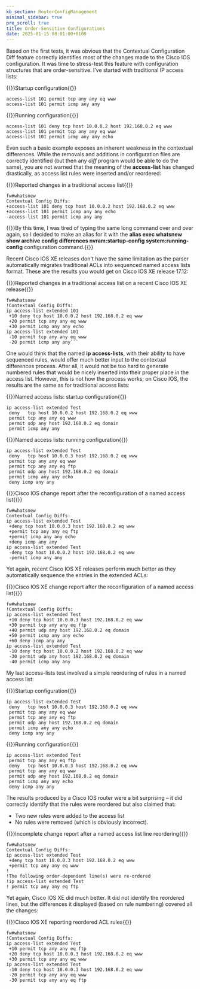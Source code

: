 ```yaml
---
kb_section: RouterConfigManagement
minimal_sidebar: true
pre_scroll: true
title: Order-Sensitive Configurations
date: 2025-01-15 08:01:00+0100
---
```

Based on the first tests, it was obvious that the Contextual Configuration Diff feature correctly identifies most of the changes made to the Cisco IOS configuration. It was time to stress-test this feature with configuration structures that are order-sensitive. I’ve started with traditional IP access lists:

{{<cc>}}Startup configuration{{</cc>}}
```
access-list 101 permit tcp any any eq www
access-list 101 permit icmp any any
```

{{<cc>}}Running configuration{{</cc>}}
```
access-list 101 deny tcp host 10.0.0.2 host 192.168.0.2 eq www
access-list 101 permit tcp any any eq www
access-list 101 permit icmp any any echo
```

Even such a basic example exposes an inherent weakness in the contextual differences. While the removals and additions in configuration files are correctly identified (but then any *diff* program would be able to do the same), you are not warned that the meaning of the **access-list** has changed drastically, as access list rules were inserted and/or reordered:

{{<cc>}}Reported changes in a traditional access list{{</cc>}}
```
fw#whatsnew
Contextual Config Diffs:
+access-list 101 deny tcp host 10.0.0.2 host 192.168.0.2 eq www
+access-list 101 permit icmp any any echo
-access-list 101 permit icmp any any
```

{{<note>}}By this time, I was tired of typing the same long command over and over again, so I decided to make an alias for it with the **alias exec whatsnew show archive config differences nvram:startup-config system:running-config** configuration command.{{</note>}}

Recent Cisco IOS XE releases don't have the same limitation as the parser automatically migrates traditional ACLs into sequenced named access lists format. These are the results you would get on Cisco IOS XE release 17.12:

{{<cc>}}Reported changes in a traditional access list on a recent Cisco IOS XE release{{</cc>}}
```
fw#whatsnew
!Contextual Config Diffs:
ip access-list extended 101
 +10 deny tcp host 10.0.0.2 host 192.168.0.2 eq www
 +20 permit tcp any any eq www
 +30 permit icmp any any echo
ip access-list extended 101
 -10 permit tcp any any eq www
 -20 permit icmp any any```
```

One would think that the named **ip access-lists**, with their ability to have sequenced rules, would offer much better input to the contextual differences process. After all, it would not be too hard to generate numbered rules that would be nicely inserted into their proper place in the access list. However, this is not how the process works; on Cisco IOS, the results are the same as for traditional access lists:

{{<cc>}}Named access lists: startup configuration{{</cc>}}
```
ip access-list extended Test
 deny   tcp host 10.0.0.2 host 192.168.0.2 eq www
 permit tcp any any eq www
 permit udp any host 192.168.0.2 eq domain
 permit icmp any any
```

{{<cc>}}Named access lists: running configuration{{</cc>}}
```
ip access-list extended Test
 deny   tcp host 10.0.0.3 host 192.168.0.2 eq www
 permit tcp any any eq www
 permit tcp any any eq ftp
 permit udp any host 192.168.0.2 eq domain
 permit icmp any any echo
 deny icmp any any
```

{{<cc>}}Cisco IOS change report after the reconfiguration of a named access list{{</cc>}}
```
fw#whatsnew
Contextual Config Diffs:
ip access-list extended Test
 +deny tcp host 10.0.0.3 host 192.168.0.2 eq www
 +permit tcp any any eq ftp
 +permit icmp any any echo
 +deny icmp any any
ip access-list extended Test
 -deny tcp host 10.0.0.2 host 192.168.0.2 eq www
 -permit icmp any any
```

Yet again, recent Cisco IOS XE releases perform much better as they automatically sequence the entries in the extended ACLs:

{{<cc>}}Cisco IOS XE change report after the reconfiguration of a named access list{{</cc>}}
```
fw#whatsnew
!Contextual Config Diffs:
ip access-list extended Test
 +10 deny tcp host 10.0.0.3 host 192.168.0.2 eq www
 +30 permit tcp any any eq ftp
 +40 permit udp any host 192.168.0.2 eq domain
 +50 permit icmp any any echo
 +60 deny icmp any any
ip access-list extended Test
 -10 deny tcp host 10.0.0.2 host 192.168.0.2 eq www
 -30 permit udp any host 192.168.0.2 eq domain
 -40 permit icmp any any
```

My last access-lists test involved a simple reordering of rules in a named access list:

{{<cc>}}Startup configuration{{</cc>}}
```
ip access-list extended Test
 deny   tcp host 10.0.0.3 host 192.168.0.2 eq www
 permit tcp any any eq www
 permit tcp any any eq ftp
 permit udp any host 192.168.0.2 eq domain
 permit icmp any any echo
 deny icmp any any
```

{{<cc>}}Running configuration{{</cc>}}
```
ip access-list extended Test
 permit tcp any any eq ftp
 deny   tcp host 10.0.0.3 host 192.168.0.2 eq www
 permit tcp any any eq www
 permit udp any host 192.168.0.2 eq domain
 permit icmp any any echo
 deny icmp any any
```

The results produced by a Cisco IOS router were a bit surprising – it did correctly identify that the rules were reordered but also claimed that:

* Two new rules were added to the access list
* No rules were removed (which is obviously incorrect).

{{<cc>}}Incomplete change report after a named access list line reordering{{</cc>}}
```
fw#whatsnew
Contextual Config Diffs:
ip access-list extended Test
 +deny tcp host 10.0.0.3 host 192.168.0.2 eq www
 +permit tcp any any eq www
!
!The following order-dependent line(s) were re-ordered
!ip access-list extended Test
! permit tcp any any eq ftp
```

Yet again, Cisco IOS XE did much better. It did not identify the reordered lines, but the differences it displayed (based on rule numbering) covered all the changes:

{{<cc>}}Cisco IOS XE reporting reordered ACL rules{{</cc>}}
```
fw#whatsnew
!Contextual Config Diffs:
ip access-list extended Test
 +10 permit tcp any any eq ftp
 +20 deny tcp host 10.0.0.3 host 192.168.0.2 eq www
 +30 permit tcp any any eq www
ip access-list extended Test
 -10 deny tcp host 10.0.0.3 host 192.168.0.2 eq www
 -20 permit tcp any any eq www
 -30 permit tcp any any eq ftp
```

